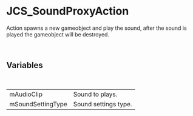 <div id="content-header">
  <h1>JCS_SoundProxyAction</h1>
</div>

<p>
  Action spawns a new gameobject and play the sound, after the
  sound is played the gameobject will be destroyed.
</p>


<br/>
<h2>Variables</h2>
<br/>

<table>
  <tr>
    <td>mAudioClip</td>
    <td>Sound to plays.</td>
  </tr>
  <tr>
    <td>mSoundSettingType</td>
    <td>Sound settings type.</td>
  </tr>
</table>
